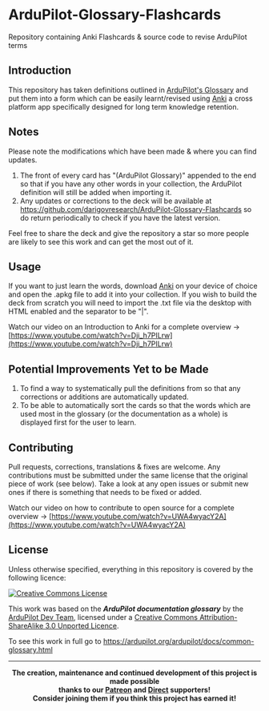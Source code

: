 # ArduPilot-Glossary-Flashcards
Repository containing Anki Flashcards &amp; source code to revise ArduPilot terms

## Introduction
This repository has taken definitions outlined in [ArduPilot's Glossary](https://ardupilot.org/ardupilot/docs/common-glossary.html) and put them into a form which can be easily learnt/revised using <a href="https://apps.ankiweb.net/">Anki</a> a cross platform app specifically designed for long term knowledge retention.

## Notes
Please note the modifications which have been made & where you can find updates.
1. The front of every card has "(ArduPilot Glossary)" appended to the end so that if you have any other words in your collection, the ArduPilot definition will still be added when importing it.
2. Any updates or corrections to the deck will be available at <a href="https://github.com/darigovresearch/ArduPilot-Glossary-Flashcards">https://github.com/darigovresearch/ArduPilot-Glossary-Flashcards</a> so do return periodically to check if you have the latest version.

Feel free to share the deck and give the repository a star so more people are likely to see this work and can get the most out of it.

## Usage
If you want to just learn the words, download <a href="https://apps.ankiweb.net/">Anki</a> on your device of choice and open the .apkg file to add it into your collection. If you wish to build the deck from scratch you will need to import the .txt file via the desktop with HTML enabled and the separator to be "|".

Watch our video on an Introduction to Anki for a complete overview -> [https://www.youtube.com/watch?v=Dji_h7PILrw](https://www.youtube.com/watch?v=Dji_h7PILrw)

## Potential Improvements Yet to be Made
1. To find a way to systematically pull the definitions from so that any corrections or additions are automatically updated.
2. To be able to automatically sort the cards so that the words which are used most in the glossary (or the documentation as a whole) is displayed first for the user to learn.

## Contributing
Pull requests, corrections, translations & fixes are welcome. Any contributions must be submitted under the same license that the original piece of work (see below). Take a look at any open issues or submit new ones if there is something that needs to be fixed or added.

Watch our video on how to contribute to open source for a complete overview -> [https://www.youtube.com/watch?v=UWA4wyacY2A](https://www.youtube.com/watch?v=UWA4wyacY2A)

## License
Unless otherwise specified, everything in this repository is covered by the following licence:

[![Creative Commons License](https://i.creativecommons.org/l/by-sa/3.0/88x31.png)](https://creativecommons.org/licenses/by-sa/3.0/)

This work was based on the ***ArduPilot documentation glossary*** by the [ArduPilot Dev Team](https://ardupilot.org/ardupilot/index.html), licensed under a [Creative Commons Attribution-ShareAlike 3.0 Unported Licence](https://creativecommons.org/licenses/by-sa/3.0/).

To see this work in full go to https://ardupilot.org/ardupilot/docs/common-glossary.html

----

<b>
<div align="center">
    The creation, maintenance and continued development of this project is made possible
    <br>
    thanks to our <a href="http://patreon.com/darigovresearch">Patreon</a> and <a href="https://www.darigovresearch.com/donate">Direct</a> supporters!
    <br>
    Consider joining them if you think this project has earned it!
</div>
</b>
